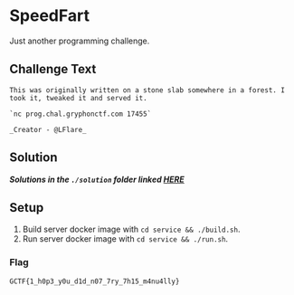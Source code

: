 # SpeedFart
Just another programming challenge.

## Challenge Text
```
This was originally written on a stone slab somewhere in a forest. I took it, tweaked it and served it.

`nc prog.chal.gryphonctf.com 17455`

_Creator - @LFlare_
```

## Solution
**_Solutions in the `./solution` folder linked [HERE](./solution)_**

## Setup
1. Build server docker image with `cd service && ./build.sh`.
2. Run server docker image with `cd service && ./run.sh`.

### Flag
`GCTF{1_h0p3_y0u_d1d_n07_7ry_7h15_m4nu4lly}`
